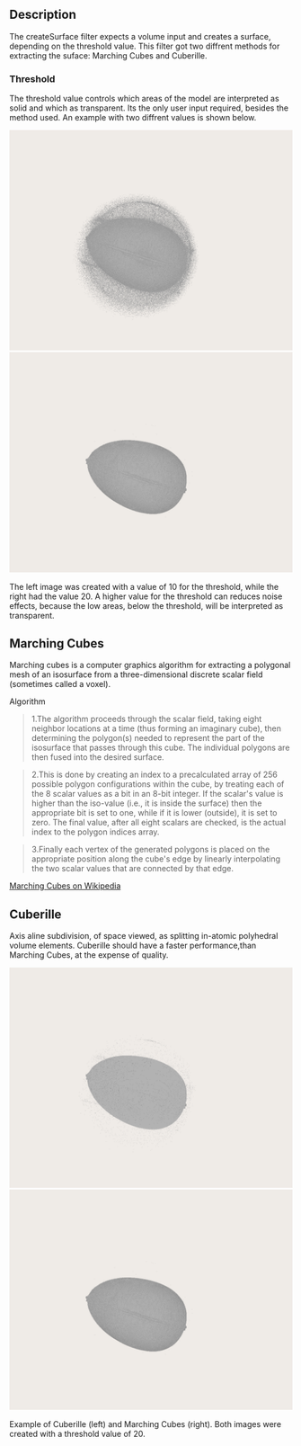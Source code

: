 ## Description

The createSurface filter expects a volume input and creates a surface, depending on the threshold value. This filter got two diffrent methods for extracting the suface: Marching Cubes and Cuberille.


### Threshold
The threshold value controls which areas of the model are interpreted as solid and which as transparent. Its the only user input required, besides the method used. An example with two diffrent values is shown below.

![](images/createSurface/surface1.png) ![](images/createSurface/surface2.png)


The left image was created with a value of 10 for the threshold, while the right had the value 20.
A higher value for the threshold can reduces noise effects, because the low areas, below the threshold, will be interpreted as transparent.


## Marching Cubes

Marching cubes is a computer graphics algorithm for extracting a polygonal mesh of an isosurface from a three-dimensional discrete scalar field (sometimes called a voxel). 


Algorithm

>1.The algorithm proceeds through the scalar field, taking eight neighbor locations at a time (thus forming an imaginary cube), then determining the polygon(s) needed to represent the part of the isosurface that passes through this cube. The individual polygons are then fused into the desired surface.  

>2.This is done by creating an index to a precalculated array of 256 possible polygon configurations  within the cube, by treating each of the 8 scalar values as a bit in an 8-bit integer. If the scalar's value is higher than the iso-value (i.e., it is inside the surface) then the appropriate bit is set to one, while if it is lower (outside), it is set to zero. The final value,  after all eight scalars are checked, is the actual index to the polygon indices array.  

>3.Finally each vertex of the generated polygons is placed on the appropriate position along the cube's edge by linearly interpolating the two scalar values that are connected by that edge.  

[Marching Cubes on Wikipedia](https://en.wikipedia.org/wiki/Marching_cubes)



## Cuberille

Axis aline subdivision, of space viewed, as splitting in-atomic polyhedral volume elements.
Cuberille should have a faster performance,than Marching Cubes, at the expense of quality.



![](images/createSurface/surface3.png) ![](images/createSurface/surface2.png)

Example of Cuberille (left) and Marching Cubes (right). Both images were created with a threshold value of 20.
